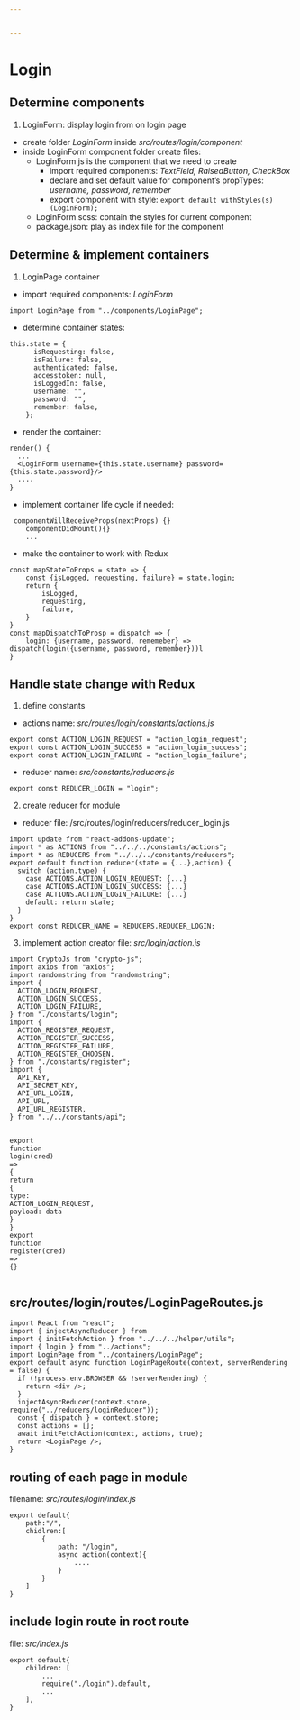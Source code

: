 ```yaml
---


---
```


<h1 id="login">Login</h1>
<h2 id="determine-components">Determine components</h2>
<ol>
<li>LoginForm: display login from on login page</li>
</ol>
<ul>
<li>create folder <em>LoginForm</em> inside <em>src/routes/login/component</em></li>
<li>inside LoginForm component folder create files:
<ul>
<li>LoginForm.js is the component that we need to create
<ul>
<li>import required components: <em>TextField, RaisedButton, CheckBox</em></li>
<li>declare and set default value for component’s propTypes: <em>username, password, remember</em></li>
<li>export component with style: <code>export default withStyles(s)(LoginForm);</code></li>
</ul>
</li>
<li>LoginForm.scss: contain the styles for current component</li>
<li>package.json: play as index file for the component</li>
</ul>
</li>
</ul>
<h2 id="determine--implement-containers">Determine &amp; implement containers</h2>
<ol>
<li>LoginPage container</li>
</ol>
<ul>
<li>import required components: <em>LoginForm</em></li>
</ul>
<pre class=" language-js"><code class="prism  language-js"><span class="token keyword">import</span> LoginPage <span class="token keyword">from</span> <span class="token string">"../components/LoginPage"</span><span class="token punctuation">;</span>
</code></pre>
<ul>
<li>determine container states:</li>
</ul>
<pre class=" language-js"><code class="prism  language-js"><span class="token keyword">this</span><span class="token punctuation">.</span>state <span class="token operator">=</span> <span class="token punctuation">{</span>
      isRequesting<span class="token punctuation">:</span> <span class="token boolean">false</span><span class="token punctuation">,</span>
      isFailure<span class="token punctuation">:</span> <span class="token boolean">false</span><span class="token punctuation">,</span>
      authenticated<span class="token punctuation">:</span> <span class="token boolean">false</span><span class="token punctuation">,</span>
      accesstoken<span class="token punctuation">:</span> <span class="token keyword">null</span><span class="token punctuation">,</span>
      isLoggedIn<span class="token punctuation">:</span> <span class="token boolean">false</span><span class="token punctuation">,</span>
      username<span class="token punctuation">:</span> <span class="token string">""</span><span class="token punctuation">,</span>
      password<span class="token punctuation">:</span> <span class="token string">""</span><span class="token punctuation">,</span>
      remember<span class="token punctuation">:</span> <span class="token boolean">false</span><span class="token punctuation">,</span>
    <span class="token punctuation">}</span><span class="token punctuation">;</span>
</code></pre>
<ul>
<li>render the container:</li>
</ul>
<pre class=" language-js"><code class="prism  language-js"><span class="token function">render</span><span class="token punctuation">(</span><span class="token punctuation">)</span> <span class="token punctuation">{</span>
  <span class="token operator">...</span>
  <span class="token operator">&lt;</span>LoginForm username<span class="token operator">=</span><span class="token punctuation">{</span><span class="token keyword">this</span><span class="token punctuation">.</span>state<span class="token punctuation">.</span>username<span class="token punctuation">}</span> password<span class="token operator">=</span><span class="token punctuation">{</span><span class="token keyword">this</span><span class="token punctuation">.</span>state<span class="token punctuation">.</span>password<span class="token punctuation">}</span><span class="token operator">/</span><span class="token operator">&gt;</span>
  <span class="token operator">...</span><span class="token punctuation">.</span>
<span class="token punctuation">}</span>
</code></pre>
<ul>
<li>implement container life cycle if needed:</li>
</ul>
<pre class=" language-js"><code class="prism  language-js">	<span class="token function">componentWillReceiveProps</span><span class="token punctuation">(</span>nextProps<span class="token punctuation">)</span> <span class="token punctuation">{</span><span class="token punctuation">}</span>
	<span class="token function">componentDidMount</span><span class="token punctuation">(</span><span class="token punctuation">)</span><span class="token punctuation">{</span><span class="token punctuation">}</span>
	<span class="token operator">...</span>
</code></pre>
<ul>
<li>make the container to work with Redux</li>
</ul>
<pre class=" language-js"><code class="prism  language-js"><span class="token keyword">const</span> mapStateToProps <span class="token operator">=</span> state <span class="token operator">=</span><span class="token operator">&gt;</span> <span class="token punctuation">{</span>
	<span class="token keyword">const</span> <span class="token punctuation">{</span>isLogged<span class="token punctuation">,</span> requesting<span class="token punctuation">,</span> failure<span class="token punctuation">}</span> <span class="token operator">=</span> state<span class="token punctuation">.</span>login<span class="token punctuation">;</span>
	<span class="token keyword">return</span> <span class="token punctuation">{</span>
		isLogged<span class="token punctuation">,</span>
		requesting<span class="token punctuation">,</span>
		failure<span class="token punctuation">,</span>
	<span class="token punctuation">}</span>
<span class="token punctuation">}</span>
<span class="token keyword">const</span> mapDispatchToProsp <span class="token operator">=</span> dispatch <span class="token operator">=</span><span class="token operator">&gt;</span> <span class="token punctuation">{</span>
	login<span class="token punctuation">:</span> <span class="token punctuation">{</span>username<span class="token punctuation">,</span> password<span class="token punctuation">,</span> rememeber<span class="token punctuation">}</span> <span class="token operator">=</span><span class="token operator">&gt;</span> <span class="token function">dispatch</span><span class="token punctuation">(</span><span class="token function">login</span><span class="token punctuation">(</span><span class="token punctuation">{</span>username<span class="token punctuation">,</span> password<span class="token punctuation">,</span> remember<span class="token punctuation">}</span><span class="token punctuation">)</span><span class="token punctuation">)</span>l
<span class="token punctuation">}</span>
</code></pre>
<h2 id="handle-state-change-with-redux">Handle state change with Redux</h2>
<ol>
<li>define constants</li>
</ol>
<ul>
<li>actions name: <em>src/routes/login/constants/actions.js</em></li>
</ul>
<pre class=" language-js"><code class="prism  language-js"><span class="token keyword">export</span> <span class="token keyword">const</span> ACTION_LOGIN_REQUEST <span class="token operator">=</span> <span class="token string">"action_login_request"</span><span class="token punctuation">;</span>
<span class="token keyword">export</span> <span class="token keyword">const</span> ACTION_LOGIN_SUCCESS <span class="token operator">=</span> <span class="token string">"action_login_success"</span><span class="token punctuation">;</span>
<span class="token keyword">export</span> <span class="token keyword">const</span> ACTION_LOGIN_FAILURE <span class="token operator">=</span> <span class="token string">"action_login_failure"</span><span class="token punctuation">;</span>
</code></pre>
<ul>
<li>reducer name: <em>src/constants/reducers.js</em></li>
</ul>
<pre class=" language-js"><code class="prism  language-js"><span class="token keyword">export</span> <span class="token keyword">const</span> REDUCER_LOGIN <span class="token operator">=</span> <span class="token string">"login"</span><span class="token punctuation">;</span>
</code></pre>
<ol start="2">
<li>create reducer for module</li>
</ol>
<ul>
<li>reducer file: /src/routes/login/reducers/reducer_login.js</li>
</ul>
<pre class=" language-js"><code class="prism  language-js"><span class="token keyword">import</span> update <span class="token keyword">from</span> <span class="token string">"react-addons-update"</span><span class="token punctuation">;</span>
<span class="token keyword">import</span> <span class="token operator">*</span> <span class="token keyword">as</span> ACTIONS <span class="token keyword">from</span> <span class="token string">"../../../constants/actions"</span><span class="token punctuation">;</span>
<span class="token keyword">import</span> <span class="token operator">*</span> <span class="token keyword">as</span> REDUCERS <span class="token keyword">from</span> <span class="token string">"../../../constants/reducers"</span><span class="token punctuation">;</span>
<span class="token keyword">export</span> <span class="token keyword">default</span> <span class="token keyword">function</span> <span class="token function">reducer</span><span class="token punctuation">(</span>state <span class="token operator">=</span> <span class="token punctuation">{</span><span class="token operator">...</span><span class="token punctuation">}</span><span class="token punctuation">,</span>action<span class="token punctuation">)</span> <span class="token punctuation">{</span>
  <span class="token keyword">switch</span> <span class="token punctuation">(</span>action<span class="token punctuation">.</span>type<span class="token punctuation">)</span> <span class="token punctuation">{</span>
    <span class="token keyword">case</span> ACTIONS<span class="token punctuation">.</span>ACTION_LOGIN_REQUEST<span class="token punctuation">:</span> <span class="token punctuation">{</span><span class="token operator">...</span><span class="token punctuation">}</span>
    <span class="token keyword">case</span> ACTIONS<span class="token punctuation">.</span>ACTION_LOGIN_SUCCESS<span class="token punctuation">:</span> <span class="token punctuation">{</span><span class="token operator">...</span><span class="token punctuation">}</span>
    <span class="token keyword">case</span> ACTIONS<span class="token punctuation">.</span>ACTION_LOGIN_FAILURE<span class="token punctuation">:</span> <span class="token punctuation">{</span><span class="token operator">...</span><span class="token punctuation">}</span>
    <span class="token keyword">default</span><span class="token punctuation">:</span> <span class="token keyword">return</span> state<span class="token punctuation">;</span>
  <span class="token punctuation">}</span>
<span class="token punctuation">}</span>
<span class="token keyword">export</span> <span class="token keyword">const</span> REDUCER_NAME <span class="token operator">=</span> REDUCERS<span class="token punctuation">.</span>REDUCER_LOGIN<span class="token punctuation">;</span>
</code></pre>
<ol start="3">
<li>implement action creator
file: <em>src/login/action.js</em></li>
</ol>
<pre class=" language-js"><code class="prism  language-js"><span class="token keyword">import</span> CryptoJs <span class="token keyword">from</span> <span class="token string">"crypto-js"</span><span class="token punctuation">;</span>
<span class="token keyword">import</span> axios <span class="token keyword">from</span> <span class="token string">"axios"</span><span class="token punctuation">;</span>
<span class="token keyword">import</span> randomstring <span class="token keyword">from</span> <span class="token string">"randomstring"</span><span class="token punctuation">;</span>
<span class="token keyword">import</span> <span class="token punctuation">{</span>
  ACTION_LOGIN_REQUEST<span class="token punctuation">,</span>
  ACTION_LOGIN_SUCCESS<span class="token punctuation">,</span>
  ACTION_LOGIN_FAILURE<span class="token punctuation">,</span>
<span class="token punctuation">}</span> <span class="token keyword">from</span> <span class="token string">"./constants/login"</span><span class="token punctuation">;</span>
<span class="token keyword">import</span> <span class="token punctuation">{</span>
  ACTION_REGISTER_REQUEST<span class="token punctuation">,</span>
  ACTION_REGISTER_SUCCESS<span class="token punctuation">,</span>
  ACTION_REGISTER_FAILURE<span class="token punctuation">,</span>
  ACTION_REGISTER_CHOOSEN<span class="token punctuation">,</span>
<span class="token punctuation">}</span> <span class="token keyword">from</span> <span class="token string">"./constants/register"</span><span class="token punctuation">;</span>
<span class="token keyword">import</span> <span class="token punctuation">{</span>
  API_KEY<span class="token punctuation">,</span>
  API_SECRET_KEY<span class="token punctuation">,</span>
  API_URL_LOGIN<span class="token punctuation">,</span>
  API_URL<span class="token punctuation">,</span>
  API_URL_REGISTER<span class="token punctuation">,</span>
<span class="token punctuation">}</span> <span class="token keyword">from</span> <span class="token string">"../../constants/api"</span><span class="token punctuation">;</span>

<span class="token keyword">export</span> <span class="token keyword">function</span> <span class="token function">login</span><span class="token punctuation">(</span>cred<span class="token punctuation">)</span> <span class="token operator">=</span><span class="token operator">&gt;</span> <span class="token punctuation">{</span>
	<span class="token keyword">return</span> <span class="token punctuation">{</span>
		type<span class="token punctuation">:</span> ACTION_LOGIN_REQUEST<span class="token punctuation">,</span>
		payload<span class="token punctuation">:</span> data
	<span class="token punctuation">}</span>
<span class="token punctuation">}</span>
<span class="token keyword">export</span> <span class="token keyword">function</span> <span class="token function">register</span><span class="token punctuation">(</span>cred<span class="token punctuation">)</span> <span class="token operator">=</span><span class="token operator">&gt;</span> <span class="token punctuation">{</span><span class="token punctuation">}</span>
</code></pre>
<h2 id="srcroutesloginroutesloginpageroutes.js">src/routes/login/routes/LoginPageRoutes.js</h2>
<pre class=" language-js"><code class="prism  language-js"><span class="token keyword">import</span> React <span class="token keyword">from</span> <span class="token string">"react"</span><span class="token punctuation">;</span>
<span class="token keyword">import</span> <span class="token punctuation">{</span> injectAsyncReducer <span class="token punctuation">}</span> <span class="token keyword">from</span> 
<span class="token keyword">import</span> <span class="token punctuation">{</span> initFetchAction <span class="token punctuation">}</span> <span class="token keyword">from</span> <span class="token string">"../../../helper/utils"</span><span class="token punctuation">;</span>
<span class="token keyword">import</span> <span class="token punctuation">{</span> login <span class="token punctuation">}</span> <span class="token keyword">from</span> <span class="token string">"../actions"</span><span class="token punctuation">;</span>
<span class="token keyword">import</span> LoginPage <span class="token keyword">from</span> <span class="token string">"../containers/LoginPage"</span><span class="token punctuation">;</span>
<span class="token keyword">export</span> <span class="token keyword">default</span> <span class="token keyword">async</span> <span class="token keyword">function</span> <span class="token function">LoginPageRoute</span><span class="token punctuation">(</span>context<span class="token punctuation">,</span> serverRendering <span class="token operator">=</span> <span class="token boolean">false</span><span class="token punctuation">)</span> <span class="token punctuation">{</span>
  <span class="token keyword">if</span> <span class="token punctuation">(</span><span class="token operator">!</span>process<span class="token punctuation">.</span>env<span class="token punctuation">.</span>BROWSER <span class="token operator">&amp;&amp;</span> <span class="token operator">!</span>serverRendering<span class="token punctuation">)</span> <span class="token punctuation">{</span>
    <span class="token keyword">return</span> <span class="token operator">&lt;</span>div <span class="token operator">/</span><span class="token operator">&gt;</span><span class="token punctuation">;</span>
  <span class="token punctuation">}</span>
  <span class="token function">injectAsyncReducer</span><span class="token punctuation">(</span>context<span class="token punctuation">.</span>store<span class="token punctuation">,</span> <span class="token function">require</span><span class="token punctuation">(</span><span class="token string">"../reducers/loginReducer"</span><span class="token punctuation">)</span><span class="token punctuation">)</span><span class="token punctuation">;</span>
  <span class="token keyword">const</span> <span class="token punctuation">{</span> dispatch <span class="token punctuation">}</span> <span class="token operator">=</span> context<span class="token punctuation">.</span>store<span class="token punctuation">;</span>
  <span class="token keyword">const</span> actions <span class="token operator">=</span> <span class="token punctuation">[</span><span class="token punctuation">]</span><span class="token punctuation">;</span>
  <span class="token keyword">await</span> <span class="token function">initFetchAction</span><span class="token punctuation">(</span>context<span class="token punctuation">,</span> actions<span class="token punctuation">,</span> <span class="token boolean">true</span><span class="token punctuation">)</span><span class="token punctuation">;</span>
  <span class="token keyword">return</span> <span class="token operator">&lt;</span>LoginPage <span class="token operator">/</span><span class="token operator">&gt;</span><span class="token punctuation">;</span>
<span class="token punctuation">}</span>
</code></pre>
<h2 id="routing-of-each-page-in-module">routing of each page in module</h2>
<p>filename: <em>src/routes/login/index.js</em></p>
<pre class=" language-js"><code class="prism  language-js"><span class="token keyword">export</span> <span class="token keyword">default</span><span class="token punctuation">{</span>
	path<span class="token punctuation">:</span><span class="token string">"/"</span><span class="token punctuation">,</span>
	chidlren<span class="token punctuation">:</span><span class="token punctuation">[</span>
		<span class="token punctuation">{</span>
			path<span class="token punctuation">:</span> <span class="token string">"/login"</span><span class="token punctuation">,</span>
			<span class="token keyword">async</span> <span class="token function">action</span><span class="token punctuation">(</span>context<span class="token punctuation">)</span><span class="token punctuation">{</span>
				<span class="token operator">...</span><span class="token punctuation">.</span>
			<span class="token punctuation">}</span>
		<span class="token punctuation">}</span>
	<span class="token punctuation">]</span>
<span class="token punctuation">}</span>
</code></pre>
<h2 id="include-login-route-in-root-route">include login route in root route</h2>
<p>file: <em>src/index.js</em></p>
<pre class=" language-js"><code class="prism  language-js"><span class="token keyword">export</span> <span class="token keyword">default</span><span class="token punctuation">{</span>
	children<span class="token punctuation">:</span> <span class="token punctuation">[</span>
		<span class="token operator">...</span>
		<span class="token function">require</span><span class="token punctuation">(</span><span class="token string">"./login"</span><span class="token punctuation">)</span><span class="token punctuation">.</span><span class="token keyword">default</span><span class="token punctuation">,</span>
		<span class="token operator">...</span>
	<span class="token punctuation">]</span><span class="token punctuation">,</span>
<span class="token punctuation">}</span>
</code></pre>

